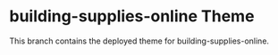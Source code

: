 # building-supplies-online Theme

This branch contains the deployed theme for building-supplies-online.